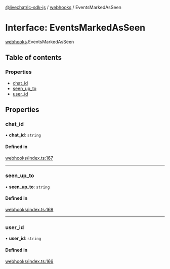 [@livechat/lc-sdk-js](../README.md) / [webhooks](../modules/webhooks.md) / EventsMarkedAsSeen

# Interface: EventsMarkedAsSeen

[webhooks](../modules/webhooks.md).EventsMarkedAsSeen

## Table of contents

### Properties

- [chat\_id](webhooks.EventsMarkedAsSeen.md#chat_id)
- [seen\_up\_to](webhooks.EventsMarkedAsSeen.md#seen_up_to)
- [user\_id](webhooks.EventsMarkedAsSeen.md#user_id)

## Properties

### chat\_id

• **chat\_id**: `string`

#### Defined in

[webhooks/index.ts:167](https://github.com/livechat/lc-sdk-js/blob/d267eeb/src/webhooks/index.ts#L167)

___

### seen\_up\_to

• **seen\_up\_to**: `string`

#### Defined in

[webhooks/index.ts:168](https://github.com/livechat/lc-sdk-js/blob/d267eeb/src/webhooks/index.ts#L168)

___

### user\_id

• **user\_id**: `string`

#### Defined in

[webhooks/index.ts:166](https://github.com/livechat/lc-sdk-js/blob/d267eeb/src/webhooks/index.ts#L166)
